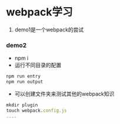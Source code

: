 # webpack学习
1. demo1是一个webpack的尝试
### demo2
* npm i
* 运行不同目录的配置
```javascript
npm run entry
npm run output
```
* 可以创建文件夹来测试其他的webpack知识
```javascript
mkdir plugin
touch webpack.config.js
....
```

